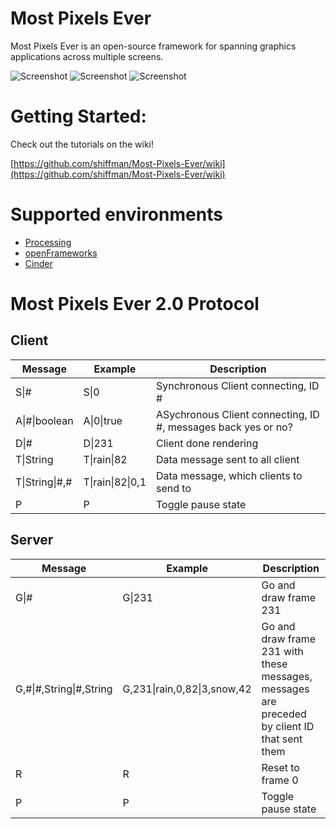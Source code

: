 # Most Pixels Ever

Most Pixels Ever is an open-source framework for spanning graphics applications across multiple screens.

![Screenshot](http://farm3.static.flickr.com/2199/2124879919_6a8e447903_m.jpg)  ![Screenshot](http://farm3.static.flickr.com/2201/2125653100_1954bd6189_m.jpg)  ![Screenshot](http://farm3.static.flickr.com/2190/2124878313_c302b6aac7_m.jpg)

# Getting Started:

Check out the tutorials on the wiki!

[https://github.com/shiffman/Most-Pixels-Ever/wiki](https://github.com/shiffman/Most-Pixels-Ever/wiki)

# Supported environments

* [Processing]()
* [openFrameworks](https://github.com/obviousjim/ofxMostPixelsEver)
* [Cinder](https://github.com/wdlindmeier/Most-Pixels-Ever-Cinder)

# Most Pixels Ever 2.0 Protocol

## Client


| Message           | Example                 |  Description           |
| ----------------- | ----------------------- |  --------------------  | 
| S&#124;#               | S&#124;0                     |  Synchronous Client connecting, ID # | 
| A&#124;#&#124;boolean       | A&#124;0&#124;true                |  ASychronous Client connecting, ID #, messages back yes or no? |
| D&#124;#               | D&#124;231                   |  Client done rendering |
| T&#124;String          | T&#124;rain&#124;82               |  Data message sent to all client |
| T&#124;String&#124;#,#      | T&#124;rain&#124;82&#124;0,1           |  Data message, which clients to send to |
| P                 | P                       |  Toggle pause state |

## Server

| Message           | Example                 |  Description           |
| ----------------- | ----------------------- |  --------------------  | 
| G&#124;#               | G&#124;231                   |  Go and draw frame 231 | 
| G,#&#124;#,String&#124;#,String | G,231&#124;rain,0,82&#124;3,snow,42   |  Go and draw frame 231 with these messages, messages are preceded by client ID that sent them | 
| R                 | R                       |  Reset to frame 0 |
| P                 | P                       |  Toggle pause state |

 


